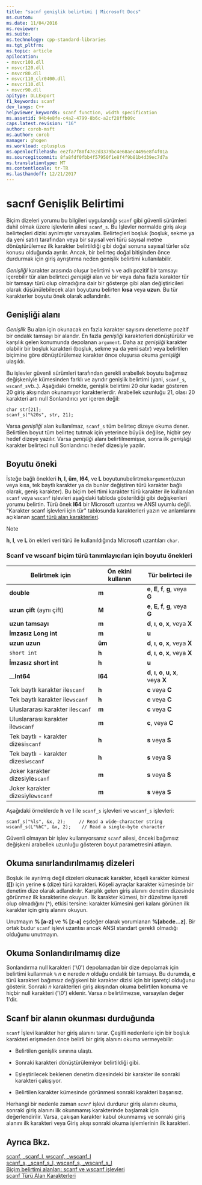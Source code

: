 ```yaml
---
title: "sacnf genişlik belirtimi | Microsoft Docs"
ms.custom: 
ms.date: 11/04/2016
ms.reviewer: 
ms.suite: 
ms.technology: cpp-standard-libraries
ms.tgt_pltfrm: 
ms.topic: article
apilocation:
- msvcr100.dll
- msvcr120.dll
- msvcr80.dll
- msvcr110_clr0400.dll
- msvcr110.dll
- msvcr90.dll
apitype: DLLExport
f1_keywords: scanf
dev_langs: C++
helpviewer_keywords: scanf function, width specification
ms.assetid: 94b4e8fe-c4a2-4799-8b6c-a2cf28ffb09c
caps.latest.revision: "16"
author: corob-msft
ms.author: corob
manager: ghogen
ms.workload: cplusplus
ms.openlocfilehash: ee2fa7f80f47e2d3379bc4e68aec4496e8f4f01a
ms.sourcegitcommit: 8fa8fdf0fbb4f57950f1e8f4f9b81b4d39ec7d7a
ms.translationtype: MT
ms.contentlocale: tr-TR
ms.lasthandoff: 12/21/2017
---
```

# <a name="scanf-width-specification"></a>sacnf Genişlik Belirtimi
Biçim dizeleri yorumu bu bilgileri uygulandığı `scanf` gibi güvenli sürümleri dahil olmak üzere işlevlerin ailesi `scanf_s`. Bu İşlevler normalde giriş akışı belirteçleri dizisi ayrılmıştır varsayalım. Belirteçleri boşluk (boşluk, sekme ya da yeni satır) tarafından veya bir sayısal veri türü sayısal metne dönüştürülemez ilk karakter belirtildiği gibi doğal sonuna sayısal türler söz konusu olduğunda ayrılır. Ancak, bir belirteç doğal bitişinden önce durdurmak için giriş ayrıştırma neden genişlik belirtimi kullanılabilir.  
  
 *Genişliği* karakter arasında oluşur belirtimi `%` ve adlı pozitif bir tamsayı içerebilir tür alan belirteci *genişliği* alan ve bir veya daha fazla karakter tür bir tamsayı türü olup olmadığına dair bir gösterge gibi alan değiştiricileri olarak düşünülebilecek alan boyutunu belirten **kısa** veya **uzun**. Bu tür karakterler boyutu önek olarak adlandırılır.  
  
## <a name="the-width-field"></a>Genişliği alanı  
 *Genişlik* Bu alan için okunacak en fazla karakter sayısını denetleme pozitif bir ondalık tamsayı bir alandır. En fazla *genişliği* karakterleri dönüştürülür ve karşılık gelen konumunda depolanan `argument`. Daha az *genişliği* karakter olabilir bir boşluk karakteri (boşluk, sekme ya da yeni satır) veya belirtilen biçimine göre dönüştürülemez karakter önce oluşursa okuma *genişliği* ulaşıldı.  
  
 Bu işlevler güvenli sürümleri tarafından gerekli arabellek boyutu bağımsız değişkeniyle kümesinden farklı ve ayrıdır genişlik belirtimi (yani, `scanf_s`, `wscanf_s`vb..). Aşağıdaki örnekte, genişlik belirtimi 20 olur kadar gösteren 20 giriş akışından okunamıyor karakterlerdir. Arabellek uzunluğu 21, olası 20 karakteri artı null Sonlandırıcı yer içeren değil:  
  
```  
char str[21];  
scanf_s("%20s", str, 21);  
```  
  
 Varsa *genişliği* alan kullanılmaz, `scanf_s` tüm belirteç dizeye okuma dener. Belirtilen boyut tüm belirteç tutmak için yeterince büyük değilse, hiçbir şey hedef dizeye yazılır. Varsa *genişliği* alanı belirtilmemişse, sonra ilk *genişliği* karakter belirteci null Sonlandırıcı hedef dizesiyle yazılır.  
  
## <a name="the-size-prefix"></a>Boyutu öneki  
 İsteğe bağlı önekleri **h**, **l**, **üm**, **I64**, ve **L** boyutunubelirtmek`argument`(uzun veya kısa, tek baytlı karakter ya da bunlar değiştiren türü karakter bağlı olarak, geniş karakter). Bu biçim belirtimi karakter türü karakter ile kullanılan `scanf` veya `wscanf` işlevleri aşağıdaki tabloda gösterildiği gibi değişkenleri yorumu belirtin. Türü önek **I64** bir Microsoft uzantısı ve ANSI uyumlu değil. "Karakter scanf işlevleri için tür" tablosunda karakterleri yazın ve anlamlarını açıklanan [scanf türü alan karakterleri](../c-runtime-library/scanf-type-field-characters.md).  
  
> [!NOTE]
>  **h**, **l**, ve **L** ön ekleri veri türü ile kullanıldığında Microsoft uzantıları `char`.  
  
### <a name="size-prefixes-for-scanf-and-wscanf-format-type-specifiers"></a>Scanf ve wscanf biçim türü tanımlayıcıları için boyutu önekleri  
  
|Belirtmek için|Ön ekini kullanın|Tür belirteci ile|  
|----------------|----------------|-------------------------|  
|**double**|**m**|**e**, **E**, **f**, **g**, veya **G**|  
|**uzun çift** (aynı çift)|**M**|**e**, **E**, **f**, **g**, veya **G**|  
|**uzun tamsayı**|**m**|**d**, **ı**, **o**, **x**, veya **X**|  
|**İmzasız Long int**|**m**|**u**|  
|**uzun uzun**|**üm**|**d**, **ı**, **o**, **x**, veya **X**|  
|`short int`|**h**|**d**, **ı**, **o**, **x**, veya **X**|  
|**İmzasız short int**|**h**|**u**|  
|__**Int64**|**I64**|**d**, **ı**, **o**, **u**, **x**, veya **X**|  
|Tek baytlı karakter ile`scanf`|**h**|**c** veya **C**|  
|Tek baytlı karakter ile`wscanf`|**h**|**c** veya **C**|  
|Uluslararası karakter ile`scanf`|**m**|**c** veya **C**|  
|Uluslararası karakter ile`wscanf`|**m**|**c**, veya **C**|  
|Tek baytlı - karakter dizesi`scanf`|**h**|**s** veya **S**|  
|Tek baytlı - karakter dizesi`wscanf`|**h**|**s** veya **S**|  
|Joker karakter dizesiyle`scanf`|**m**|**s** veya **S**|  
|Joker karakter dizesiyle`wscanf`|**m**|**s** veya **S**|  
  
 Aşağıdaki örneklerde **h** ve **l** ile `scanf_s` işlevleri ve `wscanf_s` işlevleri:  
  
```  
scanf_s("%ls", &x, 2);     // Read a wide-character string  
wscanf_s(L"%hC", &x, 2);    // Read a single-byte character  
```  
  
 Güvenli olmayan bir işlev kullanıyorsanız `scanf` ailesi, önceki bağımsız değişkeni arabellek uzunluğu gösteren boyut parametresini atlayın.  
  
## <a name="reading-undelimited-strings"></a>Okuma sınırlandırılmamış dizeleri  
 Boşluk ile ayrılmış değil dizeleri okunacak karakter, köşeli karakter kümesi (**[]**) için yerine **s** (dize) türü karakteri. Köşeli ayraçlar karakter kümesinde bir denetim dize olarak adlandırılır. Karşılık gelen giriş alanını denetim dizesinde görünmez ilk karakterine okuyun. İlk karakter kümesi, bir düzeltme işareti olup olmadığını (**^**), etkisi tersine: karakter kümesini geri kalanı görünen ilk karakter için giriş alanını okuyun.  
  
 Unutmayın **% [a-z]** ve **% [z-a]** eşdeğer olarak yorumlanan **%[abcde...z]**. Bir ortak budur `scanf` işlevi uzantısı ancak ANSI standart gerekli olmadığı olduğunu unutmayın.  
  
## <a name="reading-unterminated-strings"></a>Okuma Sonlandırılmamış dize  
 Sonlandırma null karakteri ('\0') depolamadan bir dize depolamak için belirtimi kullanmak `%`  *n*  **c** nerede  *n*  olduğu ondalık bir tamsayı. Bu durumda, **c** türü karakteri bağımsız değişkeni bir karakter dizisi için bir işaretçi olduğunu gösterir. Sonraki  *n*  karakterleri giriş akışından okuma belirtilen konuma ve hiçbir null karakteri ('\0') eklenir. Varsa  *n*  belirtilmezse, varsayılan değer 1'dir.  
  
## <a name="when-scanf-stops-reading-a-field"></a>Scanf bir alanın okunması durduğunda  
 `scanf` İşlevi karakter her giriş alanını tarar. Çeşitli nedenlerle için bir boşluk karakteri erişmeden önce belirli bir giriş alanını okuma vermeyebilir:  
  
-   Belirtilen genişlik sınırına ulaştı.  
  
-   Sonraki karakteri dönüştürülemiyor belirtildiği gibi.  
  
-   Eşleştirilecek beklenen denetim dizesindeki bir karakter ile sonraki karakteri çakışıyor.  
  
-   Belirtilen karakter kümesinde görünmesi sonraki karakteri başarısız.  
  
 Herhangi bir nedenle zaman `scanf` işlevi durdurur giriş alanını okuma, sonraki giriş alanını ilk okunmamış karakterinde başlamak için değerlendirilir. Varsa, çakışan karakter kabul okunmamış ve sonraki giriş alanını ilk karakteri veya Giriş akışı sonraki okuma işlemlerinin ilk karakteri.  
  
## <a name="see-also"></a>Ayrıca Bkz.  
 [scanf, _scanf_l, wscanf, _wscanf_l](../c-runtime-library/reference/scanf-scanf-l-wscanf-wscanf-l.md)   
 [scanf_s, _scanf_s_l, wscanf_s, _wscanf_s_l](../c-runtime-library/reference/scanf-s-scanf-s-l-wscanf-s-wscanf-s-l.md)   
 [Biçim belirtimi alanları: scanf ve wscanf işlevleri](../c-runtime-library/format-specification-fields-scanf-and-wscanf-functions.md)   
 [scanf Türü Alan Karakterleri](../c-runtime-library/scanf-type-field-characters.md)